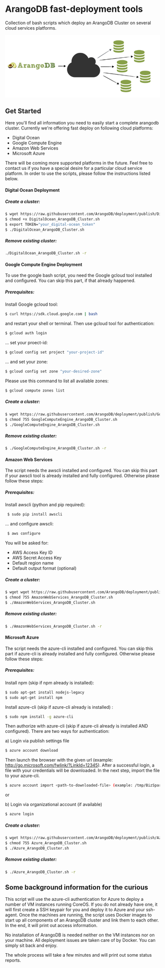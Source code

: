 # ArangoDB fast-deployment tools

Collection of bash scripts which deploy an ArangoDB Cluster on several cloud services platforms. 

![ArangoDB-Deployment](https://raw.githubusercontent.com/hkernbach/images/master/arangodb/deployment/aranogdb_deploy_img.png)

## Get Started

Here you'll find all information you need to easily start a complete arangodb cluster. Currently we're offering fast deploy on following cloud platforms: 
 * Digital Ocean
 * Google Compute Engine
 * Amazon Web Services
 * Microsoft Azure
 
There will be coming more supported platforms in the future. Feel free to contact us if you have a special desire for a particular cloud service platform. In order to use the scripts, please follow the instructions listed below.

#### Digital Ocean Deployment

##### Create a cluster:
```sh
$ wget https://raw.githubusercontent.com/ArangoDB/deployment/publish/DigitalOcean_ArangoDB_Cluster.sh
$ chmod +x DigitalOcean_ArangoDB_Cluster.sh
$ export TOKEN="your_digital-ocean_token"
$ ./DigitalOcean_ArangoDB_Cluster.sh 
```

##### Remove existing cluster:
```sh
./DigitalOcean_ArangoDB_Cluster.sh -r
```

#### Google Compute Engine Deployment

To use the google bash script, you need the Google gcloud tool installed and configured. You can skip this part, if that already happened.

##### Prerequisites:

Install Google gcloud tool:
```sh
$ curl https://sdk.cloud.google.com | bash
```
and restart your shell or terminal. Then use gcloud tool for authentication:
```sh
$ gcloud auth login
```
... set your proect-id:
```sh
$ gcloud config set project "your-project-id"
```
... and set your zone: 
```sh
$ gcloud config set zone "your-desired-zone" 
```
Please use this command to list all available zones:
```sh
$ gcloud compute zones list
```

##### Create a cluster:
```sh
$ wget https://raw.githubusercontent.com/ArangoDB/deployment/publish/GoogleComputeEngine_ArangoDB_Cluster.sh
$ chmod 755 GoogleComputeEngine_ArangoDB_Cluster.sh
$ ./GoogleComputeEngine_ArangoDB_Cluster.sh
```

##### Remove existing cluster:
```sh
$ ./GoogleComputeEngine_ArangoDB_Cluster.sh -r
```

#### Amazon Web Services

The script needs the awscli installed and configured. You can skip this part if your awscli tool is already installed and fully configured. Otherwise please follow these steps:

##### Prerequisites:

Install awscli (python and pip required):
```sh
 $ sudo pip install awscli
```
... and configure awscli:
```sh
 $ aws configure
```

You will be asked for: 
 * AWS Access Key ID
 * AWS Secret Access Key
 * Default region name
 * Default output format (optional)

##### Create a cluster:
```sh
$ wget wget https://raw.githubusercontent.com/ArangoDB/deployment/publish/AmazonWebServices_ArangoDB_Cluster.sh
$ chmod 755 AmazonWebServices_ArangoDB_Cluster.sh
$ ./AmazonWebServices_ArangoDB_Cluster.sh
```

##### Remove existing cluster:
```sh
$ ./AmazonWebServices_ArangoDB_Cluster.sh -r
```

#### Microsoft Azure

The script needs the azure-cli installed and configured. You can skip this part if azure-cli is already installed and fully configured. Otherwise please follow these steps:

##### Prerequisites:

Install npm (skip if npm already is installed):
```sh
$ sudo apt-get install nodejs-legacy 
$ sudo apt-get install npm
```
Install azure-cli (skip if azure-cli already is installed) :
```sh
$ sudo npm install -g azure-cli
```
Then authorize with azure-cli (skip if azure-cli already is installed AND configured).
There are two ways for authentication:

a) Login via publish settings file
```sh
$ azure account download
```
Then launch the browser with the given url (example: http://go.microsoft.com/fwlink/?LinkId=12345). After a successful login, a file with your credentials will be downloaded. In the next step, import the file to your azure-cli.
```sh
$ azure account import <path-to-downloaded-file> (example: /tmp/BizSpark\ Plus-5-26-2015-credentials.publishsettings)
```

or

b) Login via organizational account (if available)
```sh
$ azure login
```

##### Create a cluster:
```sh
$ wget https://raw.githubusercontent.com/ArangoDB/deployment/publish/Azure_ArangoDB_Cluster.sh
$ chmod 755 Azure_ArangoDB_Cluster.sh
$ ./Azure_ArangoDB_Cluster.sh
```

##### Remove existing cluster:
```sh
$ ./Azure_ArangoDB_Cluster.sh -r
```

## Some background information for the curious
This script will use the azure-cli authentication for Azure to deploy a number of VM instances running CoreOS. If you do not already have one, it will first create a SSH keypair for you and deploy it to Azure and your ssh-agent. Once the machines are running, the script uses Docker images to start up all components of an ArangoDB cluster and link them to each other. In the end, it will print out access information.

No installation of ArangoDB is needed neither on the VM instances nor on your machine. All deployment issues are taken care of by Docker. You can simply sit back and enjoy.

The whole process will take a few minutes and will print out some status reports.

